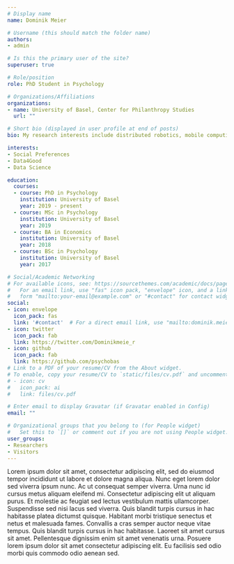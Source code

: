 ```yaml
---
# Display name
name: Dominik Meier

# Username (this should match the folder name)
authors:
- admin

# Is this the primary user of the site?
superuser: true

# Role/position
role: PhD Student in Psychology

# Organizations/Affiliations
organizations:
- name: University of Basel, Center for Philanthropy Studies
  url: ""

# Short bio (displayed in user profile at end of posts)
bio: My research interests include distributed robotics, mobile computing and programmable matter.

interests:
- Social Preferences
- Data4Good
- Data Science

education:
  courses:
  - course: PhD in Psychology
    institution: University of Basel
    year: 2019 - present
  - course: MSc in Psychology
    institution: University of Basel
    year: 2019
  - course: BA in Economics
    institution: University of Basel
    year: 2018
  - course: BSc in Psychology
    institution: University of Basel
    year: 2017

# Social/Academic Networking
# For available icons, see: https://sourcethemes.com/academic/docs/page-builder/#icons
#   For an email link, use "fas" icon pack, "envelope" icon, and a link in the
#   form "mailto:your-email@example.com" or "#contact" for contact widget.
social:
- icon: envelope
  icon_pack: fas
  link: '#contact'  # For a direct email link, use "mailto:dominik.meier@unibas.ch".
- icon: twitter
  icon_pack: fab
  link: https://twitter.com/Dominikmeie_r
- icon: github
  icon_pack: fab
  link: https://github.com/psychobas
# Link to a PDF of your resume/CV from the About widget.
# To enable, copy your resume/CV to `static/files/cv.pdf` and uncomment the lines below.
# - icon: cv
#   icon_pack: ai
#   link: files/cv.pdf

# Enter email to display Gravatar (if Gravatar enabled in Config)
email: ""

# Organizational groups that you belong to (for People widget)
#   Set this to `[]` or comment out if you are not using People widget.
user_groups:
- Researchers
- Visitors
---
```


Lorem ipsum dolor sit amet, consectetur adipiscing elit, sed do eiusmod tempor incididunt ut labore et dolore magna aliqua. Nunc eget lorem dolor sed viverra ipsum nunc. Ac ut consequat semper viverra. Urna nunc id cursus metus aliquam eleifend mi. Consectetur adipiscing elit ut aliquam purus. Et molestie ac feugiat sed lectus vestibulum mattis ullamcorper. Suspendisse sed nisi lacus sed viverra. Quis blandit turpis cursus in hac habitasse platea dictumst quisque. Habitant morbi tristique senectus et netus et malesuada fames. Convallis a cras semper auctor neque vitae tempus. Quis blandit turpis cursus in hac habitasse. Laoreet sit amet cursus sit amet. Pellentesque dignissim enim sit amet venenatis urna. Posuere lorem ipsum dolor sit amet consectetur adipiscing elit. Eu facilisis sed odio morbi quis commodo odio aenean sed.


